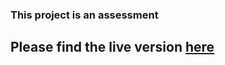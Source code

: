 ### This project is an assessment

## Please find the live version [here](https://miguel-bento-github.github.io/mediaMonks/)
